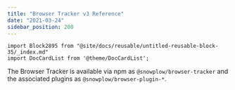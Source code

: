 ```yaml
---
title: "Browser Tracker v3 Reference"
date: "2021-03-24"
sidebar_position: 200
---
```


```mdx-code-block
import Block2895 from "@site/docs/reusable/untitled-reusable-block-35/_index.md"
import DocCardList from '@theme/DocCardList';
```

<Block2895/>

The Browser Tracker is available via npm as `@snowplow/browser-tracker` and the associated plugins as `@snowplow/browser-plugin-*`.

<DocCardList/>
